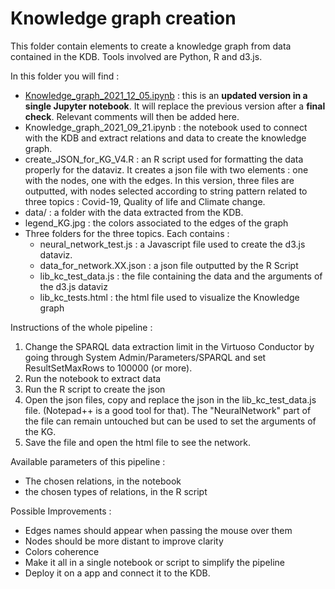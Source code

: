 # Knowledge graph creation

This folder contain elements to create a knowledge graph from data contained in the KDB. Tools involved are Python, R and d3.js.

In this folder you will find :
- [Knowledge_graph_2021_12_05.ipynb](https://github.com/eurostat/NLP4Stat/blob/testing/Knowledge%20Database/Knowledge_graph/Knowledge_graph_2021_12_05.ipynb) : this is an **updated version in a single Jupyter notebook**. It will replace the previous version after a **final check**. Relevant comments will then be added here.
- Knowledge_graph_2021_09_21.ipynb : the notebook used to connect with the KDB and extract relations and data to create the knowledge graph.
- create_JSON_for_KG_V4.R : an R script used for formatting the data properly for the dataviz. It creates a json file with two elements : one with the nodes, one with the edges. In this version, three files are outputted, with nodes selected according to string pattern related to three topics : Covid-19, Quality of life and Climate change.
- data/ : a folder with the data extracted from the KDB. 
- legend_KG.jpg : the colors associated to the edges of the graph
- Three folders for the three topics. Each contains : 
	- neural_network_test.js : a Javascript file used to create the d3.js dataviz. 
	- data_for_network.XX.json : a json file outputted by the R Script
	- lib_kc_test_data.js : the file containing the data and the arguments of the d3.js dataviz
	- lib_kc_tests.html : the html file used to visualize the Knowledge graph


Instructions of the whole pipeline : 
1) Change the SPARQL data extraction limit in the Virtuoso Conductor by going through System Admin/Parameters/SPARQL and set ResultSetMaxRows to 100000 (or more). 
2) Run the notebook to extract data
3) Run the R script to create the json
4) Open the json files, copy and replace the json in the lib_kc_test_data.js file. (Notepad++ is a good tool for that). The "NeuralNetwork" part of the file can remain untouched but can be used to set the arguments of the KG.
5) Save the file and open the html file to see the network. 

Available parameters of this pipeline : 
- The chosen relations, in the notebook
- the chosen types of relations, in the R script

Possible Improvements : 
- Edges names should appear when passing the mouse over them
- Nodes should be more distant to improve clarity
- Colors coherence
- Make it all in a single notebook or script to simplify the pipeline
- Deploy it on a app and connect it to the KDB. 
